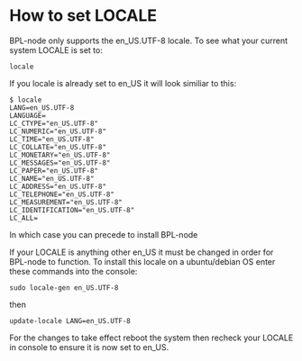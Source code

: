 # How to set LOCALE

BPL-node only supports the en_US.UTF-8 locale. To see what your current system LOCALE is set to:

```locale```

If you locale is already set to en_US it will look similiar to this:

```
$ locale
LANG=en_US.UTF-8
LANGUAGE=
LC_CTYPE="en_US.UTF-8"
LC_NUMERIC="en_US.UTF-8"
LC_TIME="en_US.UTF-8"
LC_COLLATE="en_US.UTF-8"
LC_MONETARY="en_US.UTF-8"
LC_MESSAGES="en_US.UTF-8"
LC_PAPER="en_US.UTF-8"
LC_NAME="en_US.UTF-8"
LC_ADDRESS="en_US.UTF-8"
LC_TELEPHONE="en_US.UTF-8"
LC_MEASUREMENT="en_US.UTF-8"
LC_IDENTIFICATION="en_US.UTF-8"
LC_ALL=

```

In which case you can precede to install BPL-node

If your LOCALE is anything other en_US it must be changed in order for BPL-node to function. To install this locale on a ubuntu/debian OS enter these commands into the console:

```sudo locale-gen en_US.UTF-8```

then

```update-locale LANG=en_US.UTF-8```

For the changes to take effect reboot the system then recheck your LOCALE in console to ensure it is now set to en_US.

